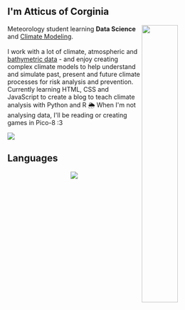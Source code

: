 <h2>I'm Atticus of Corginia</h2>

<div>
  <img src = 'https://github.com/user-attachments/assets/f67bd76b-9150-4e29-9226-4b65bc455264' align = 'right' width = '40%'>
  <p>
    Meteorology student learning <b>Data Science</b> and <a href = 'https://ncas.ac.uk/learn/what-is-a-climate-model/'>Climate Modeling</a>.
    <br>
    <br>
    I work with a lot of climate, atmospheric and <a href = 'https://oceanservice.noaa.gov/facts/bathymetry.html'>bathymetric data</a> - and enjoy creating complex climate models to help understand and simulate past, present and future climate processes for risk analysis and prevention. Currently learning HTML, CSS and JavaScript to create a blog to teach climate analysis with Python and R 🌦️ When I'm not analysing data, I'll be reading or creating games in Pico-8 :3
  </p>
  <img src = 'https://github-readme-stats.vercel.app/api/top-langs/?username=countatticus&layout=compact&theme=dark'>
</div>

<h2>Languages</h2>

<div>
<p align="center">
  <a href="https://skillicons.dev">
    <img src="https://skillicons.dev/icons?i=python,r,julia,fortran,html,css,javascript,c" />
  </a>
</p>
  
</div>
